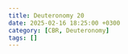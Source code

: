```yaml
---
title: Deuteronomy 20
date: 2025-02-16 18:25:00 +0300
category: [CBR, Deuteronomy]
tags: []
---
```

